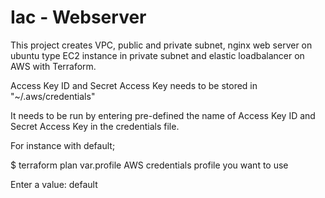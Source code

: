 # Iac - Webserver
This project creates VPC, public and private subnet, nginx web server on ubuntu type EC2 instance in private subnet and elastic loadbalancer on AWS with Terraform.

Access Key ID and Secret Access Key needs to be stored in "~/.aws/credentials"

It needs to be run by entering pre-defined the name of Access Key ID and Secret Access Key in the credentials file. 

For instance with default;

$ terraform plan
var.profile
  AWS credentials profile you want to use

  Enter a value: default
